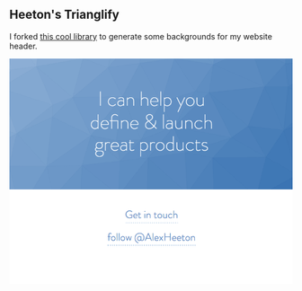 ## Heeton's Trianglify

I forked [this cool library](http://qrohlf.com/trianglify/) to generate some backgrounds for my website header.

![My website header](https://github.com/heeton/trianglify/raw/gh-pages/example.png)
